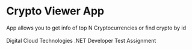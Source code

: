 # Crypto Viewer App
App allows you to get info of top N Cryptocurrencies or find crypto by id<br><br>
Digital Cloud Technologies .NET Developer Test Assignment
